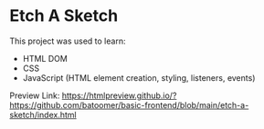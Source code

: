 # Etch A Sketch 

This project was used to learn: 
- HTML DOM
- CSS
- JavaScript (HTML element creation, styling, listeners, events)

Preview Link: https://htmlpreview.github.io/?https://github.com/batoomer/basic-frontend/blob/main/etch-a-sketch/index.html
